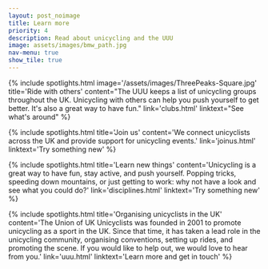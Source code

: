 ```yaml
---
layout: post_noimage
title: Learn more
priority: 4
description: Read about unicycling and the UUU
image: assets/images/bmw_path.jpg
nav-menu: true
show_tile: true
---
```

<section class="spotlights">
<!-- a -->
{% include spotlights.html
image='/assets/images/ThreePeaks-Square.jpg'
title='Ride with others'
content="The UUU keeps a list of unicycling groups throughout the UK. Unicycling with others can help you push yourself to get better. It's also a great way to have fun."
link='clubs.html'
linktext="See what's around"
%}


{% include spotlights.html
title='Join us'
content='We connect unicyclists across the UK and provide support for unicycling events.'
link='joinus.html'
linktext='Try something new'
%}

{% include spotlights.html
title='Learn new things'
content='Unicycling is a great way to have fun, stay active, and push yourself. Popping tricks, speeding down mountains, or just getting to work: why not have a look and see what you could do?'
link='disciplines.html'
linktext='Try something new'
%}

{% include spotlights.html
title='Organising unicyclists in the UK'
content='The Union of UK Unicyclists was founded in 2001 to promote unicycling as a sport in the UK. Since that time, it has taken a lead
role in the unicycling community, organising conventions, setting up rides, and promoting the scene. If you would like to help out, we would love to hear from you.' 
link='uuu.html'
linktext='Learn more and get in touch'
%}
</section>
